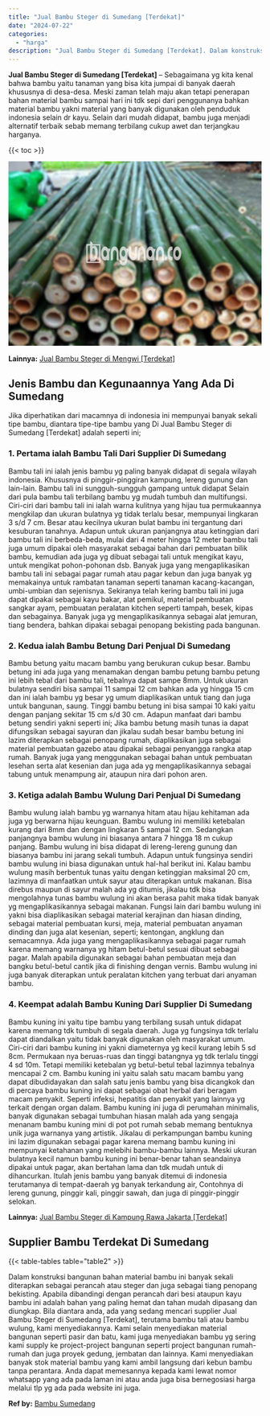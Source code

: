 ```yaml
---
title: "Jual Bambu Steger di Sumedang [Terdekat]"
date: "2024-07-22"
categories: 
  - "harga"
description: "Jual Bambu Steger di Sumedang [Terdekat]. Dalam konstruksi bangunan bahan material bambu ini banyak sekali diterapkan sebagai perancah atau steger dan juga s..."
---
```


**Jual Bambu Steger di Sumedang \[Terdekat\]** – Sebagaimana yg kita kenal bahwa bambu yaitu tanaman yang bisa kita jumpai di banyak daerah khususnya di desa-desa. Meski zaman telah maju akan tetapi penerapan bahan material bambu sampai hari ini tdk sepi dari penggunanya bahkan material bambu yakni material yang banyak digunakan oleh penduduk indonesia selain dr kayu. Selain dari mudah didapat, bambu juga menjadi alternatif terbaik sebab memang terbilang cukup awet dan terjangkau harganya.

{{< toc >}}

![Jual Bambu Steger di Sumedang [Terdekat]](/images/jual-bambu-tali-23.png)

**Lainnya:** [Jual Bambu Steger di Mengwi \[Terdekat\]](https://bambu.bangunan.co/jual-bambu-steger-di-mengwi-terdekat/)

## Jenis Bambu dan Kegunaannya Yang Ada Di Sumedang

Jika diperhatikan dari macamnya di indonesia ini mempunyai banyak sekali tipe bambu, diantara tipe-tipe bambu yang Di Jual Bambu Steger di Sumedang \[Terdekat\] adalah seperti ini;

### 1\. Pertama ialah Bambu Tali Dari Supplier Di Sumedang

Bambu tali ini ialah jenis bambu yg paling banyak didapat di segala wilayah indonesia. Khususnya di pinggir-pinggiran kampung, lereng gunung dan lain-lain. Bambu tali ini sungguh-sungguh gampang untuk didapat Selain dari pula bambu tali terbilang bambu yg mudah tumbuh dan multifungsi. Ciri-ciri dari bambu tali ini ialah warna kulitnya yang hijau tua permukaannya mengkilap dan ukuran bulatnya yg tidak terlalu besar, mempunyai lingkaran 3 s/d 7 cm. Besar atau kecilnya ukuran bulat bambu ini tergantung dari kesuburan tanahnya. Adapun untuk ukuran panjangnya atau ketinggian dari bambu tali ini berbeda-beda, mulai dari 4 meter hingga 12 meter bambu tali juga umum dipakai oleh masyarakat sebagai bahan dari pembuatan bilik bambu, kemudian ada juga yg dibuat sebagai tali untuk mengikat kayu, untuk mengikat pohon-pohonan dsb. Banyak juga yang mengaplikasikan bambu tali ini sebagai pagar rumah atau pagar kebun dan juga banyak yg memakainya untuk rambatan tanaman seperti tanaman kacang-kacangan, umbi-umbian dan sejenisnya. Sekiranya telah kering bambu tali ini juga dapat dipakai sebagai kayu bakar, alat pemikul, material pembuatan sangkar ayam, pembuatan peralatan kitchen seperti tampah, besek, kipas dan sebagainya. Banyak juga yg mengaplikasikannya sebagai alat jemuran, tiang bendera, bahkan dipakai sebagai penopang bekisting pada bangunan.

### 2\. Kedua ialah Bambu Betung Dari Penjual Di Sumedang

Bambu betung yaitu macam bambu yang berukuran cukup besar. Bambu betung ini ada juga yang menamakan dengan bambu petung bambu petung ini lebih tebal dari bambu tali, tebalnya dapat sampe 8mm. Untuk ukuran bulatnya sendiri bisa sampai 11 sampai 12 cm bahkan ada yg hingga 15 cm dan ini ialah bambu yg besar yg umum diaplikasikan untuk tiang dan juga untuk bangunan, saung. Tinggi bambu betung ini bisa sampai 10 kaki yaitu dengan panjang sekitar 15 cm s/d 30 cm. Adapun manfaat dari bambu betung sendiri yakni seperti ini; Jika bambu betung masih tunas ia dapat difungsikan sebagai sayuran dan jikalau sudah besar bambu betung ini lazim diterapkan sebagai penopang rumah, diaplikasikan juga sebagai material pembuatan gazebo atau dipakai sebagai penyangga rangka atap rumah. Banyak juga yang menggunakan sebagai bahan untuk pembuatan lesehan serta alat kesenian dan juga ada yg mengaplikasikannya sebagai tabung untuk menampung air, ataupun nira dari pohon aren.

### 3\. Ketiga adalah Bambu Wulung Dari Penjual Di Sumedang

Bambu wulung ialah bambu yg warnanya hitam atau hijau kehitaman ada juga yg berwarna hijau keunguan. Bambu wulung ini memiliki ketebalan kurang dari 8mm dan dengan lingkaran 5 sampai 12 cm. Sedangkan panjangnya bambu wulung ini biasanya antara 7 hingga 18 m cukup panjang. Bambu wulung ini bisa didapat di lereng-lereng gunung dan biasanya bambu ini jarang sekali tumbuh. Adapun untuk fungsinya sendiri bambu wulung ini biasa digunakan untuk hal-hal berikut ini. Kalau bambu wulung masih berbentuk tunas yaitu dengan ketinggian maksimal 20 cm, lazimnya di manfaatkan untuk sayur atau diterapkan untuk makanan. Bisa direbus maupun di sayur malah ada yg ditumis, jikalau tdk bisa mengolahnya tunas bambu wulung ini akan berasa pahit maka tidak banyak yg mengaplikasikannya sebagai makanan. Fungsi lain dari bambu wulung ini yakni bisa diaplikasikan sebagai material kerajinan dan hiasan dinding, sebagai material pembuatan kursi, meja, material pembuatan anyaman dinding dan juga alat kesenian, seperti; kentongan, angklung dan semacamnya. Ada juga yang mengaplikasikannya sebagai pagar rumah karena memang warnanya yg hitam betul-betul sesuai dibuat sebagai pagar. Malah apabila digunakan sebagai bahan pembuatan meja dan bangku betul-betul cantik jika di finishing dengan vernis. Bambu wulung ini juga banyak diterapkan untuk peralatan kitchen yang terbuat dari anyaman bambu.

### 4\. Keempat adalah Bambu Kuning Dari Supplier Di Sumedang

Bambu kuning ini yaitu tipe bambu yang terbilang susah untuk didapat karena memang tdk tumbuh di segala daerah. Juga yg fungsinya tdk terlalu dapat diandalkan yaitu tidak banyak digunakan oleh masyarakat umum. Ciri-ciri dari bambu kuning ini yakni diameternya yg kecil kurang lebih 5 sd 8cm. Permukaan nya beruas-ruas dan tinggi batangnya yg tdk terlalu tinggi 4 sd 10m. Tetapi memiliki ketebalan yg betul-betul tebal lazimnya tebalnya mencapai 2 cm. Bambu kuning ini yaitu salah satu macam bambu yang dapat dibudidayakan dan salah satu jenis bambu yang bisa dicangkok dan di percaya bambu kuning ini dapat sebagai obat herbal dari beragam macam penyakit. Seperti infeksi, hepatitis dan penyakit yang lainnya yg terkait dengan organ dalam. Bambu kuning ini juga di perumahan minimalis, banyak digunakan sebagai tumbuhan hiasan malah ada yang sengaja menanam bambu kuning mini di pot pot rumah sebab memang bentuknya unik juga warnanya yang artistik. Jikalau di perkampungan bambu kuning ini lazim digunakan sebagai pagar karena memang bambu kuning ini mempunyai ketahanan yang melebihi bambu-bambu lainnya. Meski ukuran bulatnya kecil namun bambu kuning ini benar-benar tahan seandainya dipakai untuk pagar, akan bertahan lama dan tdk mudah untuk di dihancurkan. Itulah jenis bambu yang banyak ditemui di indonesia terutamanya di tempat-daerah yg banyak terkandung air, Contohnya di lereng gunung, pinggir kali, pinggir sawah, dan juga di pinggir-pinggir selokan.

**Lainnya:** [Jual Bambu Steger di Kampung Rawa Jakarta \[Terdekat\]](https://bambu.bangunan.co/jual-bambu-steger-di-kampung-rawa-jakarta-terdekat/)

## Supplier Bambu Terdekat Di Sumedang

{{< table-tables table="table2" >}}

Dalam konstruksi bangunan bahan material bambu ini banyak sekali diterapkan sebagai perancah atau steger dan juga sebagai tiang penopang bekisting. Apabila dibandingi dengan perancah dari besi ataupun kayu bambu ini adalah bahan yang paling hemat dan tahan mudah dipasang dan diungkap. Bila diantara anda, ada yang sedang mencari supplier Jual Bambu Steger di Sumedang \[Terdekat\], terutama bambu tali atau bambu wulung, kami menyediakannya. Kami selain menyediakan material bangunan seperti pasir dan batu, kami juga menyediakan bambu yg sering kami supply ke project-project bangunan seperti project bangunan rumah-rumah dan juga proyek gedung, jembatan dan lainnya. Kami menyediakan banyak stok material bambu yang kami ambil langsung dari kebun bambu tanpa perantara. Anda dapat memesannya kepada kami lewat nomor whatsapp yang ada pada laman ini atau anda juga bisa bernegosiasi harga melalui tlp yg ada pada website ini juga.

**Ref by:** [Bambu Sumedang](https://id.wikipedia.org/wiki/Bambu)

